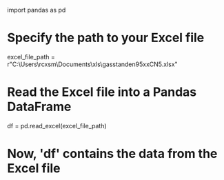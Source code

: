 import pandas as pd

# Specify the path to your Excel file
excel_file_path = r"C:\Users\rcxsm\Documents\xls\gasstanden95xxCN5.xlsx"
# Read the Excel file into a Pandas DataFrame
df = pd.read_excel(excel_file_path)

# Now, 'df' contains the data from the Excel file